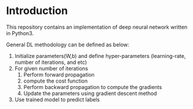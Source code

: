 # Introduction

This repository contains an implementation of deep neural network written in Python3.

General DL methodology can be defined as below:
1. Initialize parameters(W,b) and define hyper-parameters (learning-rate, number of iterations, and etc)
2. For given number of iterations
    1. Perform forward propagation
    2. compute the cost function
    3. Perform backward propagation to compute the gradients
    4. Update the parameters using gradient descent method
3. Use trained model to predict labels


 



